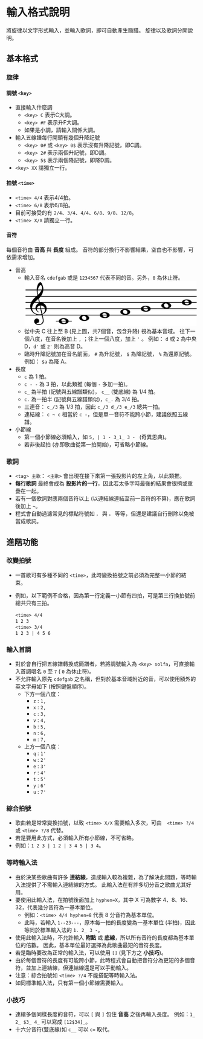 # 輸入格式說明

將旋律以文字形式輸入，並輸入歌詞，即可自動產生簡譜。
旋律以及歌詞分開說明。

## 基本格式

### 旋律
#### 調號 ```<key>```
* 直接輸入什麼調
    - ```<key> C``` 表示C大調。
    - ```<key> #F``` 表示升F大調。
    - 如果是小調，請輸入關係大調。
* 輸入五線譜每行開頭有幾個升降記號
    - ```<key> 0#``` 或 ```<key> 0$``` 表示沒有升降記號，即C調。
    - ```<key> 2#``` 表示兩個升記號，即D調。
    - ```<key> 5$``` 表示兩個降記號，即降D調。
* ```<key> XX``` 請獨立一行。

#### 拍號 ```<time>```
* ```<time> 4/4``` 表示4/4拍。
* ```<time> 6/8``` 表示6/8拍。
* 目前可接受的有 ```2/4```、```3/4```、```4/4```、```6/8```、```9/8```、```12/8```。
* ```<time> X/X``` 請獨立一行。

#### 音符
每個音符由 __音高__ 與 __長度__ 組成。
音符的部分換行不影響結果，空白也不影響，可依需求增加。
* 音高
    - 輸入音名 ```cdefgab``` 或是 ```1234567``` 代表不同的音。另外，```0``` 為休止符。
      ![alt text](image/c_scale.png "基本音域")
    - 從中央 C 往上至 B (見上圖，共7個音，包含升降) 視為基本音域。
      往下一個八度，在音名後加上 ```,``` ；往上一個八度，加上 ```'``` 。
      例如： ```d``` 或 ```2``` 為中央 D，```d'``` 或 ```2'``` 則為高音 D。
    - 臨時升降記號加在音名前面， ```#``` 為升記號， ```$``` 為降記號， ```%``` 為還原記號。
      例如： ```$a``` 為降 A。
* 長度
    - ```c``` 為 1 拍。
    - ```c - -``` 為 3 拍，以此類推 (每個 ```-``` 多加一拍)。
    - ```c_``` 為半拍 (記號與五線譜類似)， ```c__``` (雙底線) 為 1/4 拍。
    - ```c.``` 為一拍半 (記號與五線譜類似)，```c_.``` 為 3/4 拍。
    - 三連音： ```c_/3``` 為 1/3 拍，因此 ```c_/3 d_/3 e_/3``` 總共一拍。
    - 連結線： ```c ~ c``` 相當於 ```c -```，但是單一音符不能跨小節，建議依照五線譜。
* 小節線
    - 第一個小節線必須輸入，如 ```5, | 1 - 3_1_ 3 - ``` (奇異恩典)。
    - 若非後起拍 (亦即歌曲從第一拍開始)，可省略小節線。

### 歌詞
* ```<tag> 主歌```： ```<主歌>``` 會出現在接下來第一張投影片的左上角，以此類推。
* __每行歌詞__ 最終會成為 __投影片的一行__，因此若太多字時最後的結果會很擠或重疊在一起。
* 若有一個歌詞對應兩個音符以上 (以連結線連結至前一音符的不算)，應在歌詞後加上 ```~```。
* 程式會自動過濾常見的標點符號如 ```，``` 與 ```。``` 等等，但還是建議自行刪除以免被當成歌詞。



## 進階功能

### 改變拍號
* 一首歌可有多種不同的 ```<time>```，此時變換拍號之前必須為完整一小節的結束。
* 例如，以下範例不合格，因為第一行定義一小節有四拍，可是第三行換拍號前總共只有三拍。
  
  ```
  <time> 4/4
  1 2 3
  <time> 3/4
  1 2 3 | 4 5 6
  ```

### 輸入首調
* 對於會自行把五線譜轉換成簡譜者，若將調號輸入為 ```<key> solfa```，可直接輸入首調唱名 ```0``` 至 ```7``` ( ```0``` 為休止符)。
* 不允許輸入原先 ```cdefgab``` 之名稱，但對於基本音域附近的音，可以使用額外的英文字母如下 (按照鍵盤順序)。
  - 下方一個八度：
    - ```z``` : ```1,```
    - ```x``` : ```2,```
    - ```c``` : ```3,```
    - ```v``` : ```4,```
    - ```b``` : ```5,```
    - ```n``` : ```6,```
    - ```m``` : ```7,```
  - 上方一個八度：
    - ```q``` : ```1'```
    - ```w``` : ```2'```
    - ```e``` : ```3'```
    - ```r``` : ```4'```
    - ```t``` : ```5'```
    - ```y``` : ```6'```
    - ```u``` : ```7'```

### 綜合拍號
* 歌曲若是常常變換拍號，以致 ```<time> X/X``` 需要輸入多次，可由　```<time> ?/4``` 或 ```<time> ?/8```  代替。
* 若是要用此方式，必須輸入所有小節線，不可省略。
* 例如：```1 2 3 | 1 2 | 3 4 5 | 3 4```。

### 等時輸入法
* 由於決某些歌曲有許多 __連結線__，造成輸入較為複雜，為了解決此問題，等時輸入法提供了不需輸入連結線的方式。
  此輸入法在有許多切分音之歌曲尤其好用。
* 要使用此輸入法，在拍號後面加上 ```hyphen=X```，其中 X 可為數字 4、8、16、32，代表幾分音符為一基本單位。
  - 例如：```<time> 4/4 hyphen=8``` 代表 8 分音符為基本單位。
  - 此時，若輸入 ```1--23---```，原本每一拍的長度變為一基本單位 (半拍)，因此等同於標準輸入法的 ```1. 2_ 3 -```。
* 使用此輸入法時，不允許輸入 __附點__ 或 __底線__，所以所有音符的長度都為基本單位的倍數。
  因此，基本單位最好選擇為此歌曲最短的音符長度。
* 若是臨時要改為正常的輸入法，可以使用 ```[]``` (見下方之 __小技巧__)。
* 由於每個音符的長度有可能跨小節，此時程式會自動把音符分為更短的多個音符，並加上連結線，但連結線還是可以手動輸入。
* 注意：綜合拍號如 ```<time> ?/4``` 不能搭配等時輸入法。
* 如同標準輸入法，只有第一個小節線需要輸入。

### 小技巧
* 連續多個同樣長度的音符，可以 ```[``` 與 ```]``` 包住 __音高__ 之後再輸入長度。
  例如：```1_ 2_ $3_ 4_``` 可以寫成 ```[12$34]_```。
* 十六分音符(雙底線)如 ```c__``` 可以 ```c=``` 取代。





